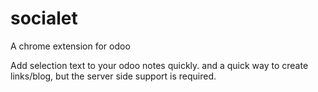 socialet
========

A chrome extension for odoo

Add selection text to your odoo notes quickly.
and a quick way to create links/blog, but the server side support is required.
